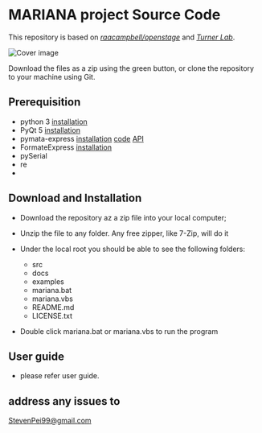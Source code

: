 # MARIANA project Source Code

This repository is based on [*raacampbell/openstage*](https://github.com/raacampbell/openstage) and  [*Turner Lab*](https://www.janelia.org/lab/turner-lab/openstage).

[comment]: #cover
![Cover image](./src/images/motorRunning.gif)

Download the files as a zip using the green button, or clone the repository to your machine using Git.

## Prerequisition

- python 3 [installation](http://www.stevenpei.com/doc/InstallPython.pdf)
- PyQt 5 [installation](http://www.stevenpei.com/doc/InstallPyQt.pdf)
- pymata-express [installation](https://mryslab.github.io/pymata-express/) [code](https://github.com/MrYsLab/pymata-express) [API](https://htmlpreview.github.io/?https://github.com/MrYsLab/pymata-express/blob/master/html/pymata_express/index.html)
- FormateExpress [installation](https://github.com/MrYsLab/FirmataExpress)
- pySerial 
- re
- 

## Download and Installation
- Download the repository az a zip file into your local computer;
- Unzip the file to any folder. Any free zipper, like 7-Zip, will do it
- Under the local root you should be able to see the following folders:
    - src
    - docs
    - examples
    * mariana.bat
    * mariana.vbs
	* README.md
    * LICENSE.txt

- Double click mariana.bat or mariana.vbs to run the program 

## User guide
- please refer user guide.


## address any issues to 
StevenPei99@gmail.com